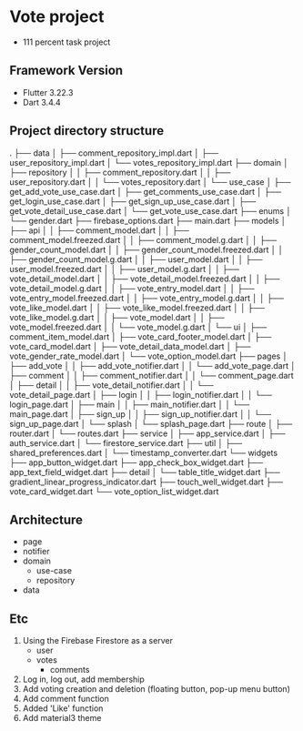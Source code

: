 # Vote project
- 111 percent task project 

## Framework Version
- Flutter 3.22.3
- Dart 3.4.4

## Project directory structure
.
├── data
│    ├── comment_repository_impl.dart
│    ├── user_repository_impl.dart
│    └── votes_repository_impl.dart
├── domain
│    ├── repository
│    │   ├── comment_repository.dart
│    │   ├── user_repository.dart
│    │   └── votes_repository.dart
│    └── use_case
│        ├── get_add_vote_use_case.dart
│        ├── get_comments_use_case.dart
│        ├── get_login_use_case.dart
│        ├── get_sign_up_use_case.dart
│        ├── get_vote_detail_use_case.dart
│        └── get_vote_use_case.dart
├── enums
│    └── gender.dart
├── firebase_options.dart
├── main.dart
├── models
│    ├── api
│    │   ├── comment_model.dart
│    │   ├── comment_model.freezed.dart
│    │   ├── comment_model.g.dart
│    │   ├── gender_count_model.dart
│    │   ├── gender_count_model.freezed.dart
│    │   ├── gender_count_model.g.dart
│    │   ├── user_model.dart
│    │   ├── user_model.freezed.dart
│    │   ├── user_model.g.dart
│    │   ├── vote_detail_model.dart
│    │   ├── vote_detail_model.freezed.dart
│    │   ├── vote_detail_model.g.dart
│    │   ├── vote_entry_model.dart
│    │   ├── vote_entry_model.freezed.dart
│    │   ├── vote_entry_model.g.dart
│    │   ├── vote_like_model.dart
│    │   ├── vote_like_model.freezed.dart
│    │   ├── vote_like_model.g.dart
│    │   ├── vote_model.dart
│    │   ├── vote_model.freezed.dart
│    │   └── vote_model.g.dart
│    └── ui
│        ├── comment_item_model.dart
│        ├── vote_card_footer_model.dart
│        ├── vote_card_model.dart
│        ├── vote_detail_data_model.dart
│        ├── vote_gender_rate_model.dart
│        └── vote_option_model.dart
├── pages
│    ├── add_vote
│    │   ├── add_vote_notifier.dart
│    │   └── add_vote_page.dart
│    ├── comment
│    │   ├── comment_notifier.dart
│    │   └── comment_page.dart
│    ├── detail
│    │   ├── vote_detail_notifier.dart
│    │   └── vote_detail_page.dart
│    ├── login
│    │   ├── login_notifier.dart
│    │   └── login_page.dart
│    ├── main
│    │   ├── main_notifier.dart
│    │   └── main_page.dart
│    ├── sign_up
│    │   ├── sign_up_notifier.dart
│    │   └── sign_up_page.dart
│    └── splash
│        └── splash_page.dart
├── route
│    ├── router.dart
│    └── routes.dart
├── service
│    ├── app_service.dart
│    ├── auth_service.dart
│    └── firestore_service.dart
├── util
│    ├── shared_preferences.dart
│    └── timestamp_converter.dart
└── widgets
├── app_button_widget.dart
├── app_check_box_widget.dart
├── app_text_field_widget.dart
├── detail
│   └── table_title_widget.dart
├── gradient_linear_progress_indicator.dart
├── touch_well_widget.dart
├── vote_card_widget.dart
└── vote_option_list_widget.dart


## Architecture
- page
- notifier
- domain
  - use-case
  - repository
- data

## Etc
1. Using the Firebase Firestore as a server
    - user
    - votes
      - comments
2. Log in, log out, add membership
3. Add voting creation and deletion (floating button, pop-up menu button)
4. Add comment function
5. Added 'Like' function
6. Add material3 theme



